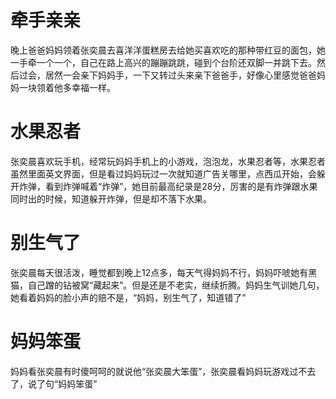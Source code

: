 # 牵手亲亲

晚上爸爸妈妈领着张奕晨去喜洋洋蛋糕房去给她买喜欢吃的那种带红豆的面包，她一手牵一个一个，自己在路上高兴的蹦蹦跳跳，碰到个台阶还双脚一并跳下去。然后过会，居然一会亲下妈妈手，一下又转过头来亲下爸爸手，好像心里感觉爸爸妈妈一块领着他多幸福一样。

# 水果忍者

张奕晨喜欢玩手机，经常玩妈妈手机上的小游戏，泡泡龙，水果忍者等，水果忍者虽然里面英文界面，但是看过妈妈玩过一次就知道广告关哪里，点西瓜开始，会躲开炸弹，看到炸弹喊着“炸弹”，她目前最高纪录是28分，厉害的是有炸弹跟水果同时出的时候，知道躲开炸弹，但是却不落下水果。

# 别生气了

张奕晨每天很活泼，睡觉都到晚上12点多，每天气得妈妈不行，妈妈吓唬她有黑猫，自己蹭的钻被窝“藏起来”。但是还是不老实，继续折腾。妈妈生气训她几句，她看着妈妈的脸小声的赔不是，“妈妈，别生气了，知道错了”

# 妈妈笨蛋

妈妈看张奕晨有时傻呵呵的就说他“张奕晨大笨蛋”，张奕晨看妈妈玩游戏过不去了，说了句“妈妈笨蛋”
